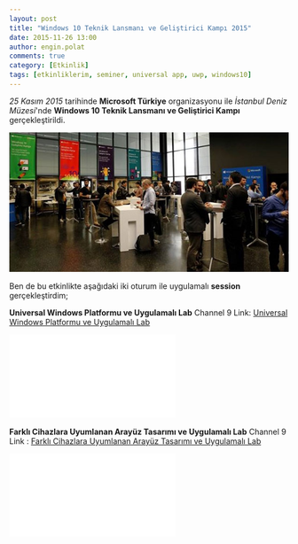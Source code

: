 ```yaml
---
layout: post
title: "Windows 10 Teknik Lansmanı ve Geliştirici Kampı 2015"
date: 2015-11-26 13:00
author: engin.polat
comments: true
category: [Etkinlik]
tags: [etkinliklerim, seminer, universal app, uwp, windows10]
---
```

*25 Kasım 2015* tarihinde **Microsoft Türkiye** organizasyonu ile *İstanbul Deniz Müzesi*'nde **Windows 10 Teknik Lansmanı ve Geliştirici Kampı** gerçekleştirildi.

![](/assets/uploads/2015/11/win10.jpg)

Ben de bu etkinlikte aşağıdaki iki oturum ile uygulamalı **session** gerçekleştirdim;

**Universal Windows Platformu ve Uygulamalı Lab**
Channel 9 Link: <a href="https://channel9.msdn.com/Series/25-Kasm-Windows-10-Teknik-Lansman/2-Universal-Windows-Platformu-ve-Uygulamal-Lab" target="_blank" rel="noopener">Universal Windows Platformu ve Uygulamalı Lab</a>
<div class="embed-responsive embed-responsive-16by9"><iframe class="embed-responsive-item" src="//video.ch9.ms/ch9/7c2d/7e1cf259-8a75-4dbb-9aae-6d0487f17c2d/25kasimuwp_high.mp4" frameborder="0" allowfullscreen></iframe></div>

**Farklı Cihazlara Uyumlanan Arayüz Tasarımı ve Uygulamalı Lab**
Channel 9 Link : <a href="https://channel9.msdn.com/Series/25-Kasm-Windows-10-Teknik-Lansman/3-Farkl-cihazlara-uyumlanan-arayz-tasarm-ve-Uygulamal-Lab" target="_blank" rel="noopener">Farklı Cihazlara Uyumlanan Arayüz Tasarımı ve Uygulamalı Lab</a>
<div class="embed-responsive embed-responsive-16by9"><iframe class="embed-responsive-item" src="//video.ch9.ms/ch9/eee6/b3e58bf6-4fca-480e-97a8-e8a61dc8eee6/25KasimAdaptiveUI_high.mp4" frameborder="0" allowfullscreen></iframe></div>